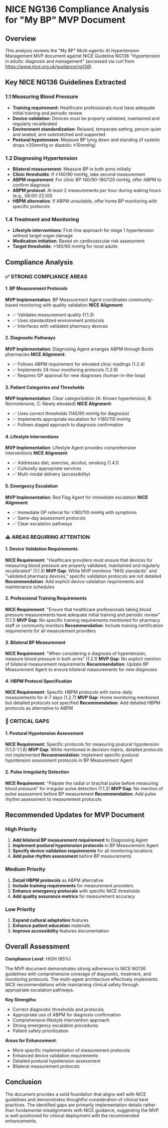 # NICE NG136 Compliance Analysis for "My BP" MVP Document

## Overview
This analysis reviews the "My BP" Multi-agentic AI Hypertension Management MVP document against NICE Guideline NG136 "Hypertension in adults: diagnosis and management" (accessed via curl from https://www.nice.org.uk/guidance/ng136).

## Key NICE NG136 Guidelines Extracted

### 1.1 Measuring Blood Pressure
- **Training requirement**: Healthcare professionals must have adequate initial training and periodic review
- **Device validation**: Devices must be properly validated, maintained and regularly recalibrated
- **Environment standardization**: Relaxed, temperate setting, person quiet and seated, arm outstretched and supported
- **Postural hypotension**: Measure BP lying down and standing (if systolic drops ≥20mmHg or diastolic ≥10mmHg)

### 1.2 Diagnosing Hypertension
- **Bilateral measurement**: Measure BP in both arms initially
- **Clinic thresholds**: If ≥140/90 mmHg, take second measurement
- **ABPM requirement**: For clinic BP 140/90-180/120 mmHg, offer ABPM to confirm diagnosis
- **ABPM protocol**: At least 2 measurements per hour during waking hours (e.g., 08:00-22:00)
- **HBPM alternative**: If ABPM unsuitable, offer home BP monitoring with specific protocols

### 1.4 Treatment and Monitoring
- **Lifestyle interventions**: First-line approach for stage 1 hypertension without target organ damage
- **Medication initiation**: Based on cardiovascular risk assessment
- **Target thresholds**: <140/90 mmHg for most adults

## Compliance Analysis

### ✅ STRONG COMPLIANCE AREAS

#### 1. BP Measurement Protocols
**MVP Implementation**: BP Measurement Agent coordinates community-based monitoring with quality validation
**NICE Alignment**: 
- ✅ Validates measurement quality (1.1.3)
- ✅ Uses standardized environment protocols
- ✅ Interfaces with validated pharmacy devices

#### 2. Diagnostic Pathways
**MVP Implementation**: Diagnosing Agent arranges ABPM through Boots pharmacies
**NICE Alignment**:
- ✅ Follows ABPM requirement for elevated clinic readings (1.2.4)
- ✅ Implements 24-hour monitoring protocols (1.2.6)
- ✅ Requires GP approval for new diagnoses (human-in-the-loop)

#### 3. Patient Categories and Thresholds
**MVP Implementation**: Clear categorization (A: Known hypertension, B: Normotensive, C: Newly elevated)
**NICE Alignment**:
- ✅ Uses correct thresholds (140/90 mmHg for diagnosis)
- ✅ Implements appropriate escalation for ≥180/110 mmHg
- ✅ Follows staged approach to diagnosis confirmation

#### 4. Lifestyle Interventions
**MVP Implementation**: Lifestyle Agent provides comprehensive interventions
**NICE Alignment**:
- ✅ Addresses diet, exercise, alcohol, smoking (1.4.1)
- ✅ Culturally appropriate services
- ✅ Multi-modal delivery (accessibility)

#### 5. Emergency Escalation
**MVP Implementation**: Red Flag Agent for immediate escalation
**NICE Alignment**:
- ✅ Immediate GP referral for ≥180/110 mmHg with symptoms
- ✅ Same-day assessment protocols
- ✅ Clear escalation pathways

### ⚠️ AREAS REQUIRING ATTENTION

#### 1. Device Validation Requirements
**NICE Requirement**: "Healthcare providers must ensure that devices for measuring blood pressure are properly validated, maintained and regularly recalibrated" (1.1.3)
**MVP Gap**: While MVP mentions "NHS standards" and "validated pharmacy devices," specific validation protocols are not detailed
**Recommendation**: Add explicit device validation requirements and maintenance schedules

#### 2. Professional Training Requirements
**NICE Requirement**: "Ensure that healthcare professionals taking blood pressure measurements have adequate initial training and periodic review" (1.1.1)
**MVP Gap**: No specific training requirements mentioned for pharmacy staff or community monitors
**Recommendation**: Include training certification requirements for all measurement providers

#### 3. Bilateral BP Measurement
**NICE Requirement**: "When considering a diagnosis of hypertension, measure blood pressure in both arms" (1.2.1)
**MVP Gap**: No explicit mention of bilateral measurement requirements
**Recommendation**: Update BP Measurement Agent to ensure bilateral measurements for new diagnoses

#### 4. HBPM Protocol Specification
**NICE Requirement**: Specific HBPM protocols with twice-daily measurements for 4-7 days (1.2.7)
**MVP Gap**: Home monitoring mentioned but detailed protocols not specified
**Recommendation**: Add detailed HBPM protocols as alternative to ABPM

### 🔴 CRITICAL GAPS

#### 1. Postural Hypotension Assessment
**NICE Requirement**: Specific protocols for measuring postural hypotension (1.1.5-1.1.8)
**MVP Gap**: While mentioned in decision matrix, detailed protocols not implemented
**Recommendation**: Implement specific postural hypotension assessment protocols in BP Measurement Agent

#### 2. Pulse Irregularity Detection
**NICE Requirement**: "Palpate the radial or brachial pulse before measuring blood pressure" for irregular pulse detection (1.1.2)
**MVP Gap**: No mention of pulse assessment before BP measurement
**Recommendation**: Add pulse rhythm assessment to measurement protocols

## Recommended Updates for MVP Document

### High Priority
1. **Add bilateral BP measurement requirement** to Diagnosing Agent
2. **Implement postural hypotension protocols** in BP Measurement Agent
3. **Specify device validation requirements** for all monitoring locations
4. **Add pulse rhythm assessment** before BP measurements

### Medium Priority
1. **Detail HBPM protocols** as ABPM alternative
2. **Include training requirements** for measurement providers
3. **Enhance emergency protocols** with specific NICE thresholds
4. **Add quality assurance metrics** for measurement accuracy

### Low Priority
1. **Expand cultural adaptation** features
2. **Enhance patient education** materials
3. **Improve accessibility** features documentation

## Overall Assessment

**Compliance Level**: HIGH (85%)

The MVP document demonstrates strong adherence to NICE NG136 guidelines with comprehensive coverage of diagnostic, treatment, and monitoring protocols. The multi-agent architecture effectively implements NICE recommendations while maintaining clinical safety through appropriate escalation pathways.

**Key Strengths**:
- Correct diagnostic thresholds and protocols
- Appropriate use of ABPM for diagnosis confirmation
- Comprehensive lifestyle intervention approach
- Strong emergency escalation procedures
- Patient safety prioritization

**Areas for Enhancement**:
- More specific implementation of measurement protocols
- Enhanced device validation requirements
- Detailed postural hypotension assessment
- Bilateral measurement protocols

## Conclusion

The document provides a solid foundation that aligns well with NICE guidelines and demonstrates thoughtful consideration of clinical best practices. The identified gaps are primarily implementation details rather than fundamental misalignments with NICE guidance, suggesting the MVP is well-positioned for clinical deployment with the recommended enhancements.